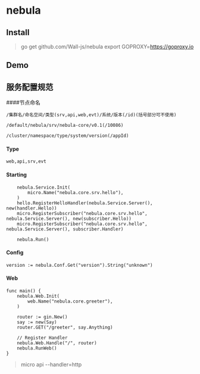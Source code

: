 # nebula

## Install
> go get github.com/Wall-js/nebula
> export GOPROXY=https://goproxy.io
## Demo

## 服务配置规范
####节点命名
```
/集群名/命名空间/类型(srv,api,web,evt)/系统/版本(/id)(括号部分可不使用)

/default/nebula/srv/nebula-core/v0.1(/10086)

/cluster/namespace/type/system/version(/appId)
```

#### Type
```
web,api,srv,evt
```

#### Starting
```
	nebula.Service.Init(
		micro.Name("nebula.core.srv.hello"),
	)
	hello.RegisterHelloHandler(nebula.Service.Server(), new(handler.Hello))
	micro.RegisterSubscriber("nebula.core.srv.hello", nebula.Service.Server(), new(subscriber.Hello))
	micro.RegisterSubscriber("nebula.core.srv.hello", nebula.Service.Server(), subscriber.Handler)

	nebula.Run()
```

#### Config

```
version := nebula.Conf.Get("version").String("unknown")
```

#### Web
```
func main() {
	nebula.Web.Init(
		web.Name("nebula.core.greeter"),
	)

	router := gin.New()
	say := new(Say)
	router.GET("/greeter", say.Anything)

	// Register Handler
	nebula.Web.Handle("/", router)
	nebula.RunWeb()
}
```
> micro api --handler=http